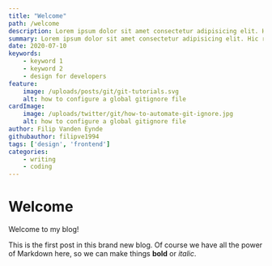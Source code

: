 ```yaml
---
title: "Welcome"
path: /welcome
description: Lorem ipsum dolor sit amet consectetur adipisicing elit. Hic rerum earum quos explicabo suscipit maxime iste qui nihil. Reiciendis asperiores minus necessitatibus
summary: Lorem ipsum dolor sit amet consectetur adipisicing elit. Hic rerum earum quos explicabo suscipit maxime iste qui nihil. Reiciendis asperiores minus necessitatibus
date: 2020-07-10
keywords:
    - keyword 1
    - keyword 2
    - design for developers
feature:
    image: /uploads/posts/git/git-tutorials.svg
    alt: how to configure a global gitignore file
cardImage:
    image: /uploads/twitter/git/how-to-automate-git-ignore.jpg
    alt: how to configure a global gitignore file
author: Filip Vanden Eynde
githubauthor: filipve1994
tags: ['design', 'frontend']
categories:
    - writing
    - coding
---
```


# Welcome

Welcome to my blog!

This is the first post in this brand new blog.
Of course we have all the power of Markdown here,
so we can make things **bold** or _italic_.
